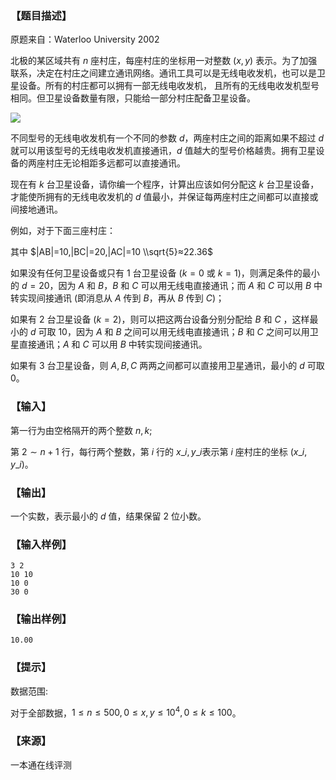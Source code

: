### 【题目描述】

原题来自：Waterloo University 2002

北极的某区域共有 $n$ 座村庄，每座村庄的坐标用一对整数 ($x,y$) 表示。为了加强联系，决定在村庄之间建立通讯网络。通讯工具可以是无线电收发机，也可以是卫星设备。所有的村庄都可以拥有一部无线电收发机， 且所有的无线电收发机型号相同。但卫星设备数量有限，只能给一部分村庄配备卫星设备。

![](pic/1487.png)

不同型号的无线电收发机有一个不同的参数 $d$，两座村庄之间的距离如果不超过 $d$ 就可以用该型号的无线电收发机直接通讯，$d$ 值越大的型号价格越贵。拥有卫星设备的两座村庄无论相距多远都可以直接通讯。

现在有 $k$ 台卫星设备，请你编一个程序，计算出应该如何分配这 $k$ 台卫星设备，才能使所拥有的无线电收发机的 $d$ 值最小，并保证每两座村庄之间都可以直接或间接地通讯。

例如，对于下面三座村庄：

其中 $|AB|=10,|BC|=20,|AC|=10 \\sqrt{5}≈22.36$

如果没有任何卫星设备或只有 $1$ 台卫星设备 ($k=0$ 或 $k=1$)，则满足条件的最小的 $d=20$，因为 $A$ 和 $B$，$B$ 和 $C$ 可以用无线电直接通讯；而 $A$ 和 $C$ 可以用 $B$ 中转实现间接通讯 (即消息从 $A$ 传到 $B$，再从 $B$ 传到 $C$)；

如果有 $2$ 台卫星设备 ($k=2$)，则可以把这两台设备分别分配给 $B$ 和 $C$ ，这样最小的 $d$ 可取 $10$，因为 $A$ 和 $B$ 之间可以用无线电直接通讯；$B$ 和 $C$ 之间可以用卫星直接通讯；$A$ 和 $C$ 可以用 $B$ 中转实现间接通讯。

如果有 $3$ 台卫星设备，则 $A,B,C$ 两两之间都可以直接用卫星通讯，最小的 $d$ 可取 $0$。

### 【输入】

第一行为由空格隔开的两个整数 $n,k$;

第 $2∼n+1$ 行，每行两个整数，第 $i$ 行的 $x\_i,y\_i$​ 表示第 $i$ 座村庄的坐标 ($x\_i, y\_i$)。

### 【输出】

一个实数，表示最小的 $d$ 值，结果保留 $2$ 位小数。

### 【输入样例】

```
3 2
10 10
10 0
30 0
```

### 【输出样例】

```
10.00
```

### 【提示】

数据范围:

对于全部数据，$1≤n≤500,0≤x,y≤10^4,0≤k≤100$。


 ### 【来源】

 一本通在线评测 